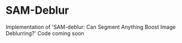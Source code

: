 # SAM-Deblur
Implementation of 'SAM-deblur: Can Segment Anything Boost Image Deblurring?'
Code coming soon